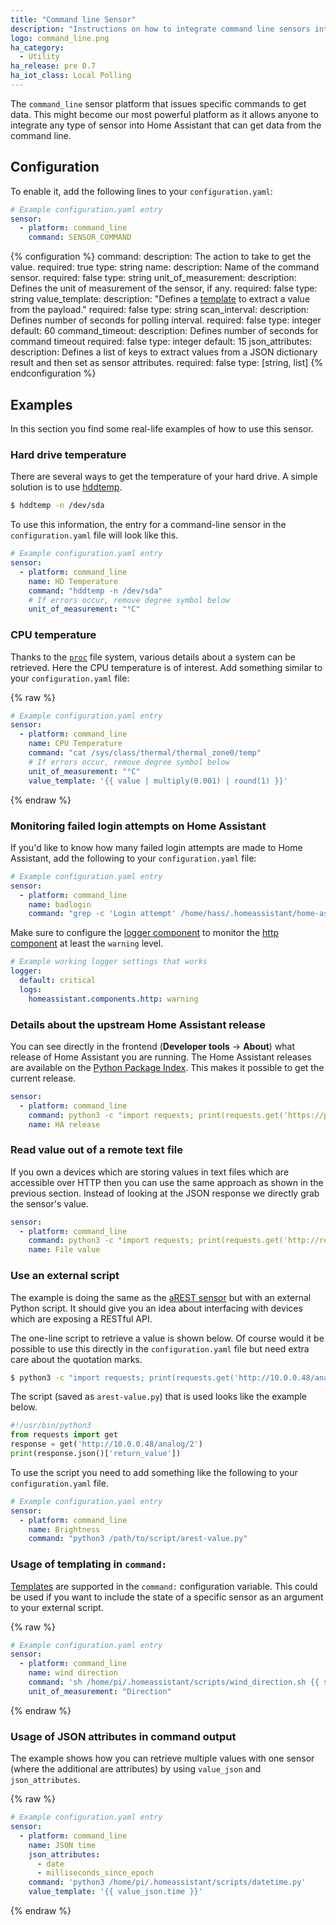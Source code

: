 ```yaml
---
title: "Command line Sensor"
description: "Instructions on how to integrate command line sensors into Home Assistant."
logo: command_line.png
ha_category:
  - Utility
ha_release: pre 0.7
ha_iot_class: Local Polling
---
```



The `command_line` sensor platform that issues specific commands to get data. This might become our most powerful platform as it allows anyone to integrate any type of sensor into Home Assistant that can get data from the command line.

## Configuration

To enable it, add the following lines to your `configuration.yaml`:

```yaml
# Example configuration.yaml entry
sensor:
  - platform: command_line
    command: SENSOR_COMMAND
```

{% configuration %}
command:
  description: The action to take to get the value.
  required: true
  type: string
name:
  description: Name of the command sensor.
  required: false
  type: string
unit_of_measurement:
  description: Defines the unit of measurement of the sensor, if any.
  required: false
  type: string
value_template:
  description: "Defines a [template](/docs/configuration/templating/#processing-incoming-data) to extract a value from the payload."
  required: false
  type: string
scan_interval:
  description: Defines number of seconds for polling interval.
  required: false
  type: integer
  default: 60
command_timeout:
  description: Defines number of seconds for command timeout
  required: false
  type: integer
  default: 15
json_attributes:
  description: Defines a list of keys to extract values from a JSON dictionary result and then set as sensor attributes.
  required: false
  type: [string, list]
{% endconfiguration %}

## Examples

In this section you find some real-life examples of how to use this sensor.

### Hard drive temperature

There are several ways to get the temperature of your hard drive. A simple solution is to use [hddtemp](https://savannah.nongnu.org/projects/hddtemp/).

```bash
$ hddtemp -n /dev/sda
```

To use this information, the entry for a command-line sensor in the `configuration.yaml` file will look like this.

```yaml
# Example configuration.yaml entry
sensor:
  - platform: command_line
    name: HD Temperature
    command: "hddtemp -n /dev/sda"
    # If errors occur, remove degree symbol below
    unit_of_measurement: "°C"
```

### CPU temperature

Thanks to the [`proc`](https://en.wikipedia.org/wiki/Procfs) file system, various details about a system can be retrieved. Here the CPU temperature is of interest. Add something similar to your `configuration.yaml` file:

{% raw %}
```yaml
# Example configuration.yaml entry
sensor:
  - platform: command_line
    name: CPU Temperature
    command: "cat /sys/class/thermal/thermal_zone0/temp"
    # If errors occur, remove degree symbol below
    unit_of_measurement: "°C"
    value_template: '{{ value | multiply(0.001) | round(1) }}'
```
{% endraw %}

### Monitoring failed login attempts on Home Assistant

If you'd like to know how many failed login attempts are made to Home Assistant, add the following to your `configuration.yaml` file:

```yaml
# Example configuration.yaml entry
sensor:
  - platform: command_line
    name: badlogin
    command: "grep -c 'Login attempt' /home/hass/.homeassistant/home-assistant.log"
```

Make sure to configure the [logger component](/components/logger) to monitor the [http component](/components/http/) at least the `warning` level.

```yaml
# Example working logger settings that works
logger:
  default: critical
  logs:
    homeassistant.components.http: warning
```

### Details about the upstream Home Assistant release

You can see directly in the frontend (**Developer tools** -> **About**) what release of Home Assistant you are running. The Home Assistant releases are available on the [Python Package Index](https://pypi.python.org/pypi). This makes it possible to get the current release.

```yaml
sensor:
  - platform: command_line
    command: python3 -c "import requests; print(requests.get('https://pypi.python.org/pypi/homeassistant/json').json()['info']['version'])"
    name: HA release
```

### Read value out of a remote text file

If you own a devices which are storing values in text files which are accessible over HTTP then you can use the same approach as shown in the previous section. Instead of looking at the JSON response we directly grab the sensor's value.

```yaml
sensor:
  - platform: command_line
    command: python3 -c "import requests; print(requests.get('http://remote-host/sensor_data.txt').text)"
    name: File value
```

### Use an external script

The example is doing the same as the [aREST sensor](/components/arest#sensor) but with an external Python script. It should give you an idea about interfacing with devices which are exposing a RESTful API.

The one-line script to retrieve a value is shown below. Of course would it be possible to use this directly in the `configuration.yaml` file but need extra care about the quotation marks.

```bash
$ python3 -c "import requests; print(requests.get('http://10.0.0.48/analog/2').json()['return_value'])"
```

The script (saved as `arest-value.py`) that is used looks like the example below.

```python
#!/usr/bin/python3
from requests import get
response = get('http://10.0.0.48/analog/2')
print(response.json()['return_value'])
```

To use the script you need to add something like the following to your `configuration.yaml` file.

```yaml
# Example configuration.yaml entry
sensor:
  - platform: command_line
    name: Brightness
    command: "python3 /path/to/script/arest-value.py"
```

### Usage of templating in `command:`

[Templates](/docs/configuration/templating/) are supported in the `command:` configuration variable. This could be used if you want to include the state of a specific sensor as an argument to your external script.

{% raw %}
```yaml
# Example configuration.yaml entry
sensor:
  - platform: command_line
    name: wind direction
    command: 'sh /home/pi/.homeassistant/scripts/wind_direction.sh {{ states('sensor.wind_direction') }}'
    unit_of_measurement: "Direction"
```
{% endraw %}


### Usage of JSON attributes in command output

The example shows how you can retrieve multiple values with one sensor (where the additional are attributes) by using `value_json` and `json_attributes`.

{% raw %}
```yaml
# Example configuration.yaml entry
sensor:
  - platform: command_line
    name: JSON time
    json_attributes:
      - date
      - milliseconds_since_epoch
    command: 'python3 /home/pi/.homeassistant/scripts/datetime.py'
    value_template: '{{ value_json.time }}'
```
{% endraw %}
